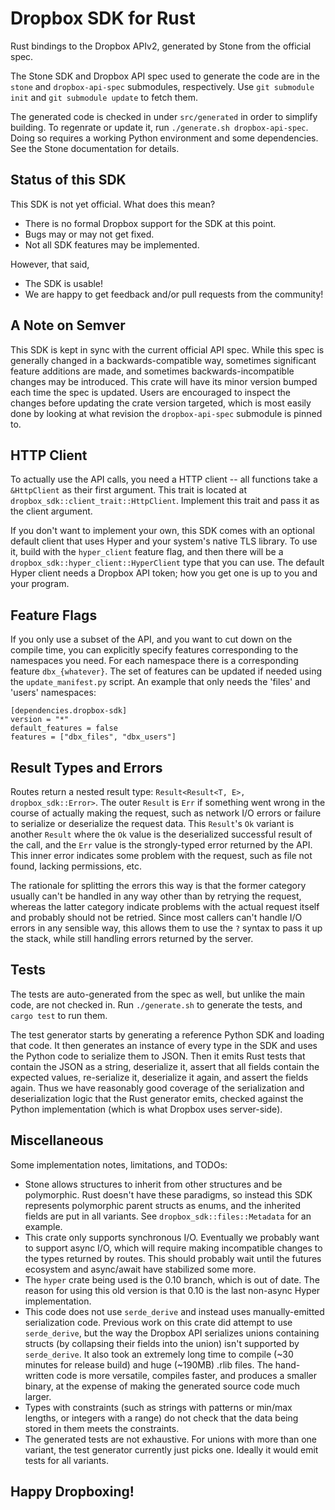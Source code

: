 # Dropbox SDK for Rust

Rust bindings to the Dropbox APIv2, generated by Stone from the official spec.

The Stone SDK and Dropbox API spec used to generate the code are in the `stone`
and `dropbox-api-spec` submodules, respectively. Use `git submodule init` and
`git submodule update` to fetch them.

The generated code is checked in under `src/generated` in order to simplify
building. To regenrate or update it, run `./generate.sh dropbox-api-spec`.
Doing so requires a working Python environment and some dependencies. See the
Stone documentation for details.

## Status of this SDK

This SDK is not yet official. What does this mean?
* There is no formal Dropbox support for the SDK at this point.
* Bugs may or may not get fixed.
* Not all SDK features may be implemented.

However, that said,
* The SDK is usable!
* We are happy to get feedback and/or pull requests from the community!

## A Note on Semver

This SDK is kept in sync with the current official API spec. While this spec is
generally changed in a backwards-compatible way, sometimes significant feature
additions are made, and sometimes backwards-incompatible changes may be
introduced. This crate will have its minor version bumped each time the spec is
updated. Users are encouraged to inspect the changes before updating the crate
version targeted, which is most easily done by looking at what revision the
`dropbox-api-spec` submodule is pinned to.

## HTTP Client

To actually use the API calls, you need a HTTP client -- all functions take a
`&HttpClient` as their first argument.  This trait is located at
`dropbox_sdk::client_trait::HttpClient`. Implement this trait and pass it as
the client argument.

If you don't want to implement your own, this SDK comes with an optional
default client that uses Hyper and your system's native TLS library.  To use
it, build with the `hyper_client` feature flag, and then there will be a
`dropbox_sdk::hyper_client::HyperClient` type that you can use.  The default
Hyper client needs a Dropbox API token; how you get one is up to you and your
program.

## Feature Flags

If you only use a subset of the API, and you want to cut down on the compile
time, you can explicitly specify features corresponding to the namespaces you
need. For each namespace there is a corresponding feature `dbx_{whatever}`. The
set of features can be updated if needed using the `update_manifest.py` script.
An example that only needs the 'files' and 'users' namespaces:
```
[dependencies.dropbox-sdk]
version = "*"
default_features = false
features = ["dbx_files", "dbx_users"]
```

## Result Types and Errors

Routes return a nested result type: `Result<Result<T, E>, dropbox_sdk::Error>`.
The outer `Result` is `Err` if something went wrong in the course of actually
making the request, such as network I/O errors or failure to serialize or
deserialize the request data. This `Result`'s `Ok` variant is another `Result`
where the `Ok` value is the deserialized successful result of the call, and the
`Err` value is the strongly-typed error returned by the API. This inner error
indicates some problem with the request, such as file not found, lacking
permissions, etc.

The rationale for splitting the errors this way is that the former category
usually can't be handled in any way other than by retrying the request, whereas
the latter category indicate problems with the actual request itself and
probably should not be retried. Since most callers can't handle I/O errors in
any sensible way, this allows them to use the `?` syntax to pass it up the
stack, while still handling errors returned by the server.

## Tests

The tests are auto-generated from the spec as well, but unlike the main code,
are not checked in. Run `./generate.sh` to generate the tests, and `cargo test`
to run them.

The test generator starts by generating a reference Python SDK and loading that
code. It then generates an instance of every type in the SDK and uses the
Python code to serialize them to JSON. Then it emits Rust tests that contain
the JSON as a string, deserialize it, assert that all fields contain the
expected values, re-serialize it, deserialize it again, and assert the fields
again. Thus we have reasonably good coverage of the serialization and
deserialization logic that the Rust generator emits, checked against the Python
implementation (which is what Dropbox uses server-side).

## Miscellaneous

Some implementation notes, limitations, and TODOs:
 * Stone allows structures to inherit from other structures and be polymorphic.
   Rust doesn't have these paradigms, so instead this SDK represents
   polymorphic parent structs as enums, and the inherited fields are put in all
   variants.  See `dropbox_sdk::files::Metadata` for an example.
 * This crate only supports synchronous I/O. Eventually we probably want to
   support async I/O, which will require making incompatible changes to the
   types returned by routes. This should probably wait until the futures
   ecosystem and async/await have stabilized some more.
 * The `hyper` crate being used is the 0.10 branch, which is out of date. The
   reason for using this old version is that 0.10 is the last non-async Hyper
   implementation.
 * This code does not use `serde_derive` and instead uses manually-emitted
   serialization code. Previous work on this crate did attempt to use
   `serde_derive`, but the way the Dropbox API serializes unions containing
   structs (by collapsing their fields into the union) isn't supported by
   `serde_derive`. It also took an extremely long time to compile (~30 minutes
   for release build) and huge (~190MB) .rlib files. The hand-written code is
   more versatile, compiles faster, and produces a smaller binary, at the
   expense of making the generated source code much larger.
 * Types with constraints (such as strings with patterns or min/max lengths, or
   integers with a range) do not check that the data being stored in them meets
   the constraints.
 * The generated tests are not exhaustive. For unions with more than one
   variant, the test generator currently just picks one. Ideally it would emit
   tests for all variants.

## Happy Dropboxing!
